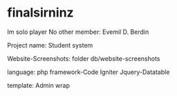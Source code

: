 # finalsirninz

Im solo player No other member: 
Evemil D. Berdin

Project name: Student system

Website-Screenshots: folder db/website-screenshots

language: php framework-Code Igniter
Jquery-Datatable

template: Admin wrap

